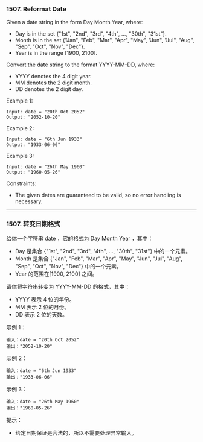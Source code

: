 ### 1507. Reformat Date
Given a date string in the form Day Month Year, where:

* Day is in the set {"1st", "2nd", "3rd", "4th", ..., "30th", "31st"}.
* Month is in the set {"Jan", "Feb", "Mar", "Apr", "May", "Jun", "Jul", "Aug", "Sep", "Oct", "Nov", "Dec"}.
* Year is in the range [1900, 2100].

Convert the date string to the format YYYY-MM-DD, where:

* YYYY denotes the 4 digit year.
* MM denotes the 2 digit month.
* DD denotes the 2 digit day.



Example 1:

	Input: date = "20th Oct 2052"
	Output: "2052-10-20"

Example 2:

	Input: date = "6th Jun 1933"
	Output: "1933-06-06"

Example 3:

	Input: date = "26th May 1960"
	Output: "1960-05-26"



Constraints:

* The given dates are guaranteed to be valid, so no error handling is necessary.

----

### 1507. 转变日期格式
给你一个字符串 date ，它的格式为 Day Month Year ，其中：

* Day 是集合 {"1st", "2nd", "3rd", "4th", ..., "30th", "31st"} 中的一个元素。
* Month 是集合 {"Jan", "Feb", "Mar", "Apr", "May", "Jun", "Jul", "Aug", "Sep", "Oct", "Nov", "Dec"} 中的一个元素。
* Year 的范围在[1900, 2100] 之间。

请你将字符串转变为 YYYY-MM-DD 的格式，其中：

* YYYY 表示 4 位的年份。
* MM 表示 2 位的月份。
* DD 表示 2 位的天数。



示例 1：

	输入：date = "20th Oct 2052"
	输出："2052-10-20"

示例 2：

	输入：date = "6th Jun 1933"
	输出："1933-06-06"

示例 3：

	输入：date = "26th May 1960"
	输出："1960-05-26"



提示：

* 给定日期保证是合法的，所以不需要处理异常输入。

